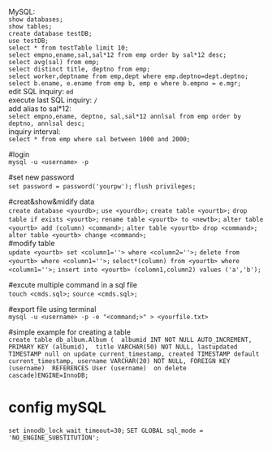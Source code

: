 MySQL:   
`show databases;`  
`show tables;`  
`create database testDB;`  
`use testDB;`  
`select * from testTable limit 10;`  
`select empno,ename,sal,sal*12 from emp order by sal*12 desc;`  
`select avg(sal) from emp;`  
`select distinct title, deptno from emp;`  
`select worker,deptname from emp,dept where emp.deptno=dept.deptno;`   
`select b.ename, e.ename from emp b, emp e where b.empno = e.mgr;`  
edit SQL inquiry: `ed`  
execute last SQL inquiry: `/`  
add alias to sal*12:   
`select empno,ename, deptno, sal,sal*12 annlsal from emp order by deptno, annlsal desc;`  
inquiry interval:  
`select * from emp where sal between 1000 and 2000;`
  
#login  
`mysql -u <username> -p`

#set new password  
`set password = password('yourpw');`
`flush privileges;`

#creat&show&midify data  
`create database <yourdb>;`
`use <yourdb>;`
`create table <yourtb>;`
`drop table if exists <yourtb>;`
`rename table <yourtb> to <newtb>;`
`alter table <yourtb> add (column) <command>;`
`alter table <yourtb> drop <command>;`
`alter table <yourtb> change <command>;`  
#modify table  
`update <yourtb> set <column1=''> where <column2=''>;`
`delete from <yourtb> where <column1=''>;`
`select*(column) from <yourtb> where <column1=''>;`
`insert into <yourtb> (colomn1,column2) values ('a','b');`



#excute multiple command in a sql file  
`touch <cmds.sql>;`
`source <cmds.sql>;`

#export file using terminal  
`mysql -u <username> -p -e "<command;>" > <yourfile.txt>`

#simple example for creating a table  
`create table db_album.Album ( 
albumid INT NOT NULL AUTO_INCREMENT, 
PRIMARY KEY (albumid), 
title VARCHAR(50) NOT NULL,
lastupdated TIMESTAMP null on update current_timestamp,
created TIMESTAMP default current_timestamp,
username VARCHAR(20) NOT NULL,
FOREIGN KEY (username) 
REFERENCES User (username) 
on delete cascade)ENGINE=InnoDB;`

# config mySQL
`set innodb_lock_wait_timeout=30;`
`SET GLOBAL sql_mode = 'NO_ENGINE_SUBSTITUTION';`